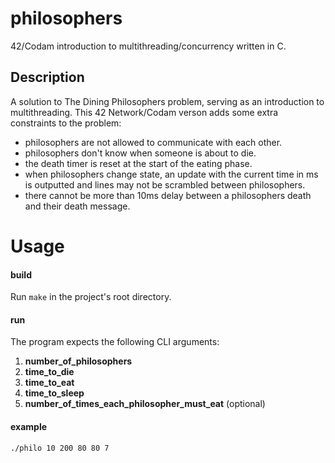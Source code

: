 # philosophers
42/Codam introduction to multithreading/concurrency written in C.

## Description
A solution to The Dining Philosophers problem, serving as an introduction to multithreading. This 42 Network/Codam verson adds some extra constraints to the problem:
- philosophers are not allowed to communicate with each other.
- philosophers don't know when someone is about to die.
- the death timer is reset at the start of the eating phase.
- when philosophers change state, an update with the current time in ms is outputted and lines may not be scrambled between philosophers.
- there cannot be more than 10ms delay between a philosophers death and their death message.

# Usage
#### build
Run ```make``` in the project's root directory.

#### run
The program expects the following CLI arguments:

1. **number_of_philosophers**
2. **time_to_die**
3. **time_to_eat**
4. **time_to_sleep**
5. **number_of_times_each_philosopher_must_eat** (optional)

#### example
```./philo 10 200 80 80 7```

